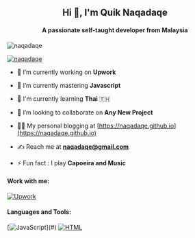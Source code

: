 <h2 align="center">Hi 👋, I'm Quik Naqadaqe</h1>
<h4 align="center">A passionate self-taught developer from Malaysia</h3>

<p align="left"> <img src="https://komarev.com/ghpvc/?username=naqadaqe&label=Profile%20views&color=0e75b6&style=flat" alt="naqadaqe" /> </p>

<p align="left"> <a href="https://github.com/ryo-ma/github-profile-trophy"><img src="https://github-profile-trophy.vercel.app/?username=naqadaqe" alt="naqadaqe" /></a> </p>

- 👔 I’m currently working on **Upwork** 

- 🌱 I’m currently mastering **Javascript**

- 💬 I'm currently learning **Thai** 🇹🇭
  
- 🤝 I’m looking to collaborate on **Any New Project**

- 👨‍💻 My personal blogging at [https://naqadaqe.github.io](https://naqadaqe.github.io)

- ✍️ Reach me at **naqadaqe@gmail.com**

- ⚡ Fun fact : I play **Capoeira and Music**

#### Work with me:

[![Upwork](https://img.shields.io/badge/UpWork-6FDA44?style=for-the-badge&logo=Upwork&logoColor=white)](https://www.upwork.com/freelancers/~016aa03f9cad325249)

#### Languages and Tools:

[![JavaScript]([https://img.shields.io/badge/UpWork-6FDA44?style=for-the-badge&logo=Upwork&logoColor=white](https://img.shields.io/badge/JavaScript-323330?style=for-the-badge&logo=javascript&logoColor=F7DF1E)https://img.shields.io/badge/JavaScript-323330?style=for-the-badge&logo=javascript&logoColor=F7DF1E)](#)
[![HTML](https://img.shields.io/badge/HTML5-E34F26?style=for-the-badge&logo=html5&logoColor=white)]([#](https://github.com/naqadaqe)https://github.com/naqadaqe)
